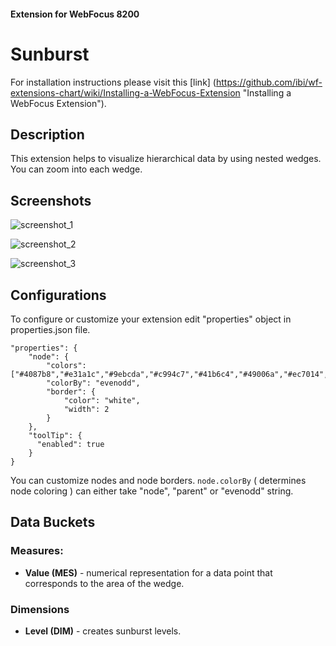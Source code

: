 
#### Extension for WebFocus 8200

# Sunburst

For installation instructions please visit this [link] (https://github.com/ibi/wf-extensions-chart/wiki/Installing-a-WebFocus-Extension "Installing a WebFocus Extension").

## Description

This extension helps to visualize hierarchical data by using nested wedges. You can zoom into each wedge.

## Screenshots

![screenshot_1](https://github.com/ibi/wf-extensions-chart/blob/master/com.ibi.sunburst/screenshots/1.png)

![screenshot_2](https://github.com/ibi/wf-extensions-chart/blob/master/com.ibi.sunburst/screenshots/2.png)

![screenshot_3](https://github.com/ibi/wf-extensions-chart/blob/master/com.ibi.sunburst/screenshots/3.png)

## Configurations

To configure or customize your extension edit "properties" object in properties.json file.
	
	"properties": {
		"node": {
			"colors": ["#4087b8","#e31a1c","#9ebcda","#c994c7","#41b6c4","#49006a","#ec7014","#a6bddb","#67001f","#800026","#addd8e","#e0ecf4","#fcc5c0","#238b45","#081d58","#d4b9da","#2b8cbe","#74a9cf","#41ab5d","#fed976","#ce1256","#7f0000","#a6bddb","#ffffcc","#e7e1ef","#016c59","#f7fcfd","#99d8c9","#fff7fb","#ffffe5","#fdd49e","#ffffd9","#fe9929","#8c96c6","#810f7c","#993404","#c7e9b4","#bfd3e6","#e7298a","#7fcdbb","#3690c0","#ae017e","#d9f0a3","#ece2f0","#014636","#f7fcb9","#66c2a4","#fff7bc","#f7fcf0","#e5f5f9","#fdbb84","#fa9fb5","#4d004b","#fff7fb","#cc4c02","#78c679","#1d91c0","#ccebc5","#feb24c","#b30000","#8c6bb1","#fec44f","#d0d1e6","#084081","#0868ac","#f7fcfd","#0570b0","#ef6548","#fff7ec","#006837","#f768a1","#edf8b1","#fee391","#238443","#ffffe5","#023858","#7a0177","#67a9cf","#dd3497","#980043","#88419d","#d0d1e6","#fc8d59","#4eb3d3","#fd8d3c","#fff7f3","#fc4e2a","#ccece6","#ece7f2","#a8ddb5","#41ae76","#bd0026","#e0f3db","#045a8d","#ffeda0","#253494","#7bccc4","#fde0dd","#00441b","#225ea8","#006d2c","#02818a","#f7f4f9","#d7301f","#df65b0","#662506","#3690c0","#004529","#fee8c8"],
			"colorBy": "evenodd",
			"border": {
				"color": "white",
				"width": 2
			}
		},
	    "toolTip": {
	      "enabled": true
	    }
	}
	
You can customize nodes and node borders. `node.colorBy` ( determines node coloring ) can either take "node", "parent" or "evenodd" string.
## Data Buckets

### Measures:
* **Value (MES)** - numerical representation for a data point that corresponds to the area of the wedge.

### Dimensions
* **Level (DIM)** - creates sunburst levels.

